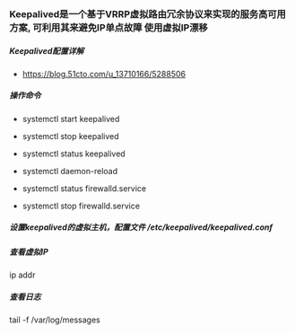 ### Keepalived是一个基于VRRP虚拟路由冗余协议来实现的服务高可用方案, 可利用其来避免IP单点故障 使用虚拟IP漂移


#####  Keepalived配置详解

- https://blog.51cto.com/u_13710166/5288506

##### 操作命令

- systemctl start keepalived

- systemctl stop keepalived

- systemctl status keepalived

- systemctl daemon-reload

- systemctl status firewalld.service
- systemctl stop firewalld.service

##### 设置keepalived的虚拟主机，配置文件 /etc/keepalived/keepalived.conf

##### 查看虚拟IP

ip addr

##### 查看日志

tail -f /var/log/messages